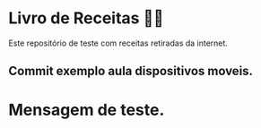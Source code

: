 # Livro de Receitas :man_cook:

Este repositório de teste com receitas retiradas da internet.

## Commit exemplo aula dispositivos moveis.

# Mensagem de teste.
